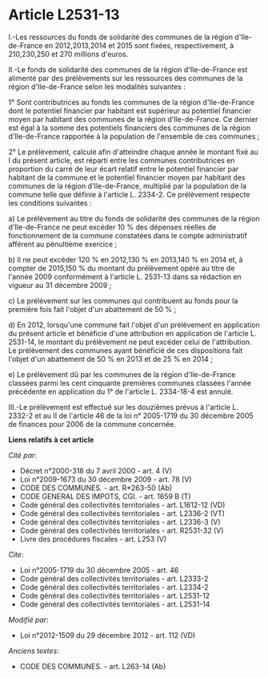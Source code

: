 # Article L2531-13

I.-Les ressources du fonds de solidarité des communes de la région d'Ile-de-France en 2012,2013,2014 et 2015 sont fixées,
respectivement, à 210,230,250 et 270 millions d'euros. 

II.-Le fonds de solidarité des communes de la région d'Ile-de-France est alimenté par des prélèvements sur les ressources des
communes de la région d'Ile-de-France selon les modalités suivantes : 

1° Sont contributrices au fonds les communes de la région d'Ile-de-France dont le potentiel financier par habitant est
supérieur au potentiel financier moyen par habitant des communes de la région d'Ile-de-France. Ce dernier est égal à la somme
des potentiels financiers des communes de la région d'Ile-de-France rapportée à la population de l'ensemble de ces
communes ; 

2° Le prélèvement, calculé afin d'atteindre chaque année le montant fixé au I du présent article, est réparti entre les
communes contributrices en proportion du carré de leur écart relatif entre le potentiel financier par habitant de la commune
et le potentiel financier moyen par habitant des communes de la région d'Ile-de-France, multiplié par la population de la
commune telle que définie à l'article L. 2334-2. Ce prélèvement respecte les conditions suivantes : 

a) Le prélèvement au titre du fonds de solidarité des communes de la région d'Ile-de-France ne peut excéder 10 % des dépenses
réelles de fonctionnement de la commune constatées dans le compte administratif afférent au pénultième exercice ; 

b) Il ne peut excéder 120 % en 2012,130 % en 2013,140 % en 2014 et, à compter de 2015,150 % du montant du prélèvement opéré
au titre de l'année 2009 conformément à l'article L. 2531-13 dans sa rédaction en vigueur au 31 décembre 2009 ; 

c) Le prélèvement sur les communes qui contribuent au fonds pour la première fois fait l'objet d'un abattement de 50 % ; 

d) En 2012, lorsqu'une commune fait l'objet d'un prélèvement en application du présent article et bénéficie d'une attribution
en application de l'article L. 2531-14, le montant du prélèvement ne peut excéder celui de l'attribution.  Le prélèvement des
communes ayant bénéficié de ces dispositions fait l'objet d'un abattement de 50 % en 2013 et de 25 % en 2014 ;

e) Le prélèvement dû par les communes de la région d'Ile-de-France classées parmi les cent cinquante premières communes
classées l'année précédente en application du 1° de l'article L. 2334-18-4 est annulé.

III.-Le prélèvement est effectué sur les douzièmes prévus à l'article L. 2332-2 et au II de l'article 46 de la loi n°
2005-1719 du 30 décembre 2005 de finances pour 2006 de la commune concernée.

**Liens relatifs à cet article**

_Cité par_:

  - Décret n°2000-318 du 7 avril 2000 - art. 4 (V)
  - Loi n°2009-1673 du 30 décembre 2009 - art. 78 (V)
  - CODE DES COMMUNES. - art. R*263-50 (Ab)
  - CODE GENERAL DES IMPOTS, CGI. - art. 1659 B (T)
  - Code général des collectivités territoriales - art. L1612-12 (VD)
  - Code général des collectivités territoriales - art. L2336-2 (VT)
  - Code général des collectivités territoriales - art. L2336-3 (V)
  - Code général des collectivités territoriales - art. R2531-32 (V)
  - Livre des procédures fiscales - art. L253 (V)

_Cite_:

  - Loi n°2005-1719 du 30 décembre 2005 - art. 46
  - Code général des collectivités territoriales - art. L2333-2
  - Code général des collectivités territoriales - art. L2334-2
  - Code général des collectivités territoriales - art. L2531-12
  - Code général des collectivités territoriales - art. L2531-14

_Modifié par_:

  - Loi n°2012-1509 du 29 décembre 2012 - art. 112 (VD)

_Anciens textes_:

  - CODE DES COMMUNES. - art. L263-14 (Ab)
